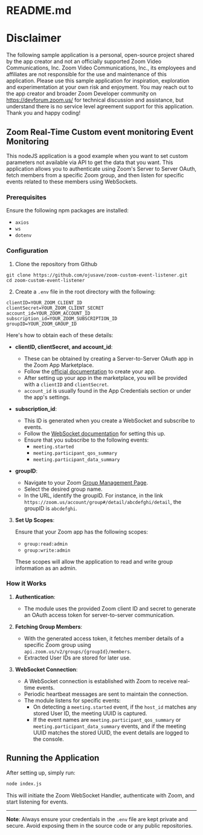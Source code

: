 # README.md

# Disclaimer
The following sample application is a personal, open-source project shared by the app creator and not an officially supported Zoom Video Communications, Inc. Zoom Video Communications, Inc., its employees and affiliates are not responsible for the use and maintenance of this application. Please use this sample application for inspiration, exploration and experimentation at your own risk and enjoyment. You may reach out to the app creator and broader Zoom Developer community on https://devforum.zoom.us/ for technical discussion and assistance, but understand there is no service level agreement support for this application. Thank you and happy coding!

## Zoom Real-Time Custom event monitoring Event Monitoring

This nodeJS application is a good example when you want to set custom parameters not available via API to get the data that you want. This application allows you to authenticate using Zoom's Server to Server OAuth, fetch members from a specific Zoom group, and then listen for specific events related to these members using WebSockets.

### Prerequisites

Ensure the following npm packages are installed:

- `axios`
- `ws`
- `dotenv`

### Configuration

1. Clone the repository from Github
```
git clone https://github.com/ojusave/zoom-custom-event-listener.git
cd zoom-custom-event-listener
```

2. Create a `.env` file in the root directory with the following:

```
clientID=YOUR_ZOOM_CLIENT_ID
clientSecret=YOUR_ZOOM_CLIENT_SECRET
account_id=YOUR_ZOOM_ACCOUNT_ID
subscription_id=YOUR_ZOOM_SUBSCRIPTION_ID
groupID=YOUR_ZOOM_GROUP_ID
```

 Here's how to obtain each of these details:

   - **clientID, clientSecret, and account_id**:
     - These can be obtained by creating a Server-to-Server OAuth app in the Zoom App Marketplace.
     - Follow the [official documentation](https://developers.zoom.us/docs/internal-apps/s2s-oauth/) to create your app.
     - After setting up your app in the marketplace, you will be provided with a `clientID` and `clientSecret`.
     - `account_id` is usually found in the App Credentials section or under the app's settings.

   - **subscription_id**:
     - This ID is generated when you create a WebSocket and subscribe to events.
     - Follow the [WebSocket documentation](https://developers.zoom.us/docs/api/rest/websockets/) for setting this up.
     - Ensure that you subscribe to the following events:
       - `meeting.started`
       - `meeting.participant_qos_summary`
       - `meeting.participant_data_summary`

   - **groupID**:
     - Navigate to your Zoom [Group Management Page](https://zoom.us/account/group#/).
     - Select the desired group name.
     - In the URL, identify the groupID. For instance, in the link `https://zoom.us/account/group#/detail/abcdefghi/detail`, the groupID is `abcdefghi`.

3. **Set Up Scopes**:
   
   Ensure that your Zoom app has the following scopes:
   - `group:read:admin`
   - `group:write:admin`

   These scopes will allow the application to read and write group information as an admin.

### How it Works

1. **Authentication**:
    - The module uses the provided Zoom client ID and secret to generate an OAuth access token for server-to-server communication.
  
2. **Fetching Group Members**:
    - With the generated access token, it fetches member details of a specific Zoom group using `api.zoom.us/v2/groups/{groupId}/members`.
    - Extracted User IDs are stored for later use.

3. **WebSocket Connection**:
    - A WebSocket connection is established with Zoom to receive real-time events.
    - Periodic heartbeat messages are sent to maintain the connection.
    - The module listens for specific events:
      - On detecting a `meeting.started` event, if the `host_id` matches any stored User ID, the meeting UUID is captured.
      - If the event names are `meeting.participant_qos_summary` or `meeting.participant_data_summary` events, and if the meeting UUID matches the stored UUID, the event details are logged to the console.

## Running the Application

After setting up, simply run:

```bash
node index.js
```

This will initiate the Zoom WebSocket Handler, authenticate with Zoom, and start listening for events.

---

**Note**: Always ensure your credentials in the `.env` file are kept private and secure. Avoid exposing them in the source code or any public repositories.
